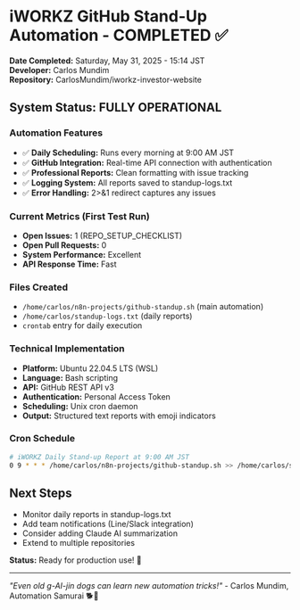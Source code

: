 # iWORKZ GitHub Stand-Up Automation - COMPLETED ✅

**Date Completed:** Saturday, May 31, 2025 - 15:14 JST  
**Developer:** Carlos Mundim  
**Repository:** CarlosMundim/iworkz-investor-website  

## System Status: FULLY OPERATIONAL

### Automation Features
- ✅ **Daily Scheduling:** Runs every morning at 9:00 AM JST
- ✅ **GitHub Integration:** Real-time API connection with authentication
- ✅ **Professional Reports:** Clean formatting with issue tracking
- ✅ **Logging System:** All reports saved to standup-logs.txt
- ✅ **Error Handling:** 2>&1 redirect captures any issues

### Current Metrics (First Test Run)
- **Open Issues:** 1 (REPO_SETUP_CHECKLIST)
- **Open Pull Requests:** 0
- **System Performance:** Excellent
- **API Response Time:** Fast

### Files Created
- `/home/carlos/n8n-projects/github-standup.sh` (main automation)
- `/home/carlos/standup-logs.txt` (daily reports)
- `crontab` entry for daily execution

### Technical Implementation
- **Platform:** Ubuntu 22.04.5 LTS (WSL)
- **Language:** Bash scripting
- **API:** GitHub REST API v3
- **Authentication:** Personal Access Token
- **Scheduling:** Unix cron daemon
- **Output:** Structured text reports with emoji indicators

### Cron Schedule
```bash
# iWORKZ Daily Stand-up Report at 9:00 AM JST
0 9 * * * /home/carlos/n8n-projects/github-standup.sh >> /home/carlos/standup-logs.txt 2>&1
```

## Next Steps
- Monitor daily reports in standup-logs.txt
- Add team notifications (Line/Slack integration)
- Consider adding Claude AI summarization
- Extend to multiple repositories

**Status:** Ready for production use! 🚀

---

*"Even old g-AI-jin dogs can learn new automation tricks!"* - Carlos Mundim, Automation Samurai 🐕🤖
